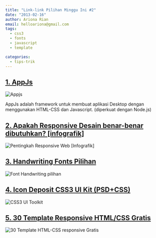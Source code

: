 ```yaml
---
title: "Link-link Pilihan Minggu Ini #2"
date: "2013-02-16"
author: Ariona Rian
email: helloariona@gmail.com
tags: 
  - css3
  - fonts
  - javascript
  - template

categories: 
  - tips-trik
---
```


## [1\. AppJs](http://appjs.org/)

![Appjs](/assets/img/AppJS.png)

AppJs adalah framework untuk membuat aplikasi Desktop dengan menggunakan HTML-CSS dan Javascript. (diperkuat dengan Node.js)

## [2\. Apakah Responsive Desain benar-benar dibutuhkan? \[infografik\]](http://designdrizzle.com/is-responsive-web-design-really-needed-infographic/)

![Pentingkah Responsive Web [Infografik]](/assets/img/do-you-really-need-responsive-design-info.png)

## [3\. Handwriting Fonts Pilihan](http://designmodo.com/handwriting-webfonts/)

![Font Handwriting pilihan](/assets/img/melany-lane.jpg)

## [4\. Icon Deposit CSS3 UI Kit (PSD+CSS)](http://www.icondeposit.com/design:100)

![CSS3 UI Toolkit](/assets/img/design100.png)

## [5\. 30 Template Responsive HTML/CSS Gratis](http://pixaza.com/30-free-css-html-responsive-website-templates/)

![30 Template HTML-CSS responsive Gratis](/assets/img/pay.jpg)
